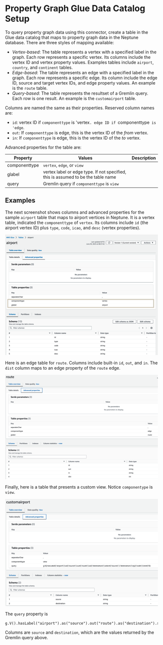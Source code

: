 # Property Graph Glue Data Catalog Setup

To query property graph data using this connector, create a table in the Glue data catalog that maps to property graph data in the Neptune database. There are three styles of mapping available:

- *Vertex-based*: The table represents a vertex with a specified label in the graph. Each row represents a specific vertex. Its columns include the vertex ID and vertex property values. Examples tables include `airport`, `country`, and `continent` tables.
- *Edge-based*: The table represents an edge with a specified label in the graph. Each row represents a specific edge. Its column include the edge ID, source and target vertex IDs, and edge property values. An example is the `route` table.
- *Query-based*: The table represents the resultset of a Gremlin query. Each row is one result. An example is the `customairport` table.

Columns are named the same as their properties. Reserved column names are:
- `id`: vertex ID if `componenttype` is 'vertex`. edge ID if `componenttype` is 'edge`.
- `out`: If `componenttype` is edge, this is the vertex ID of the *from* vertex.
- `in`: If `componenttype` is edge, this is the vertex ID of the *to* vertex.

Advanced properties for the table are:

|Property|Values|Description|
|--------|------|-----------|
|componenttype|`vertex`, `edge`, or `view`||
|glabel|vertex label or edge type. If not specified, this is assumed to be the table name||
|query|Gremlin query if `componenttype` is `view`|

## Examples

The next screenshot shows columns and advanced properties for the sample `airport` table that maps to airport vertices in Neptune. It is a vertex table, indicated the `componenttype` of `vertex`. Its columns include `id` (the airport vertex ID) plus `type`, `code`, `icao`, and `desc` (vertex properties).

![](./assets/table.png)

Here is an edge table for `route`. Columns include built-in `id`, `out`, and `in`. The `dist` column maps to an edge property of the `route` edge.

![](./assets/table_route.png)

Finally, here is a table that presents a custom view. Notice `componentype` is `view`. 

![](./assets/table_custom.png)

The `query` property is 
```
g.V().hasLabel("airport").as("source").out("route").as("destination").select("source","destination").by("code").limit(10)
```

Columns are `source` and `destination`, which are the values returned by the Gremlin query above.

